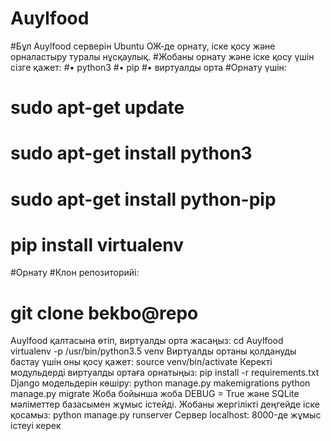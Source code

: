 # Auylfood
#Бұл Auylfood серверін Ubuntu ОЖ-де орнату, іске қосу және орналастыру туралы нұсқаулық.
#Жобаны орнату және іске қосу үшін сізге қажет:
#• python3
#• pip
#• виртуалды орта
#Орнату үшін:
#  sudo apt-get update
#  sudo apt-get install python3
#  sudo apt-get install python-pip
#  pip install virtualenv
#Орнату
#Клон репозиторийі:
#        	  git clone bekbo@repo
Auylfood қалтасына өтіп, виртуалды орта жасаңыз:
  cd Auylfood
 virtualenv -p /usr/bin/python3.5 venv
Виртуалды ортаны қолдануды бастау үшін оны қосу қажет:
 	  source venv/bin/activate
Керекті модульдерді виртуалды ортаға орнатыңыз:
              pip install -r requirements.txt
Django модельдерін көшіру:
      python manage.py makemigrations
      python manage.py migrate
Жоба бойынша жоба DEBUG = True және SQLite мәліметтер базасымен жұмыс істейді. Жобаны жергілікті деңгейде іске қосамыз:
     python manage.py runserver
Сервер localhost: 8000-де жұмыс істеуі керек
